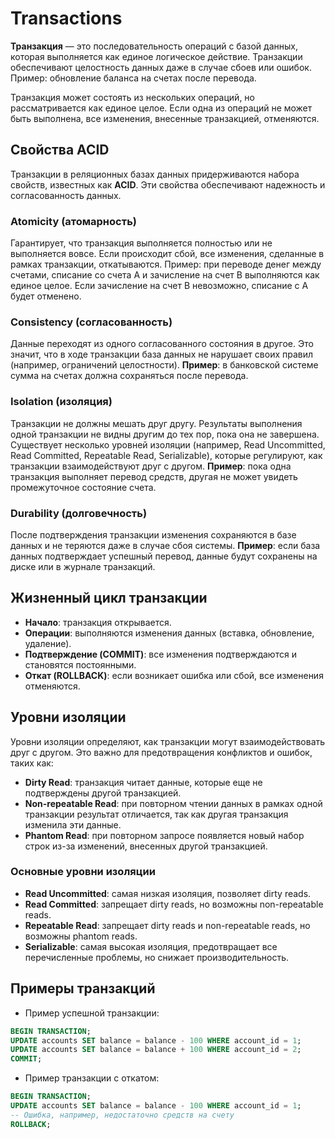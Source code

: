 # Transactions

**Транзакция** — это последовательность операций с базой данных, которая выполняется как единое логическое действие. Транзакции обеспечивают целостность данных даже в случае сбоев или ошибок. Пример: обновление баланса на счетах после перевода.

Транзакция может состоять из нескольких операций, но рассматривается как единое целое. Если одна из операций не может быть выполнена, все изменения, внесенные транзакцией, отменяются.

## Свойства ACID

Транзакции в реляционных базах данных придерживаются набора свойств, известных как **ACID**. Эти свойства обеспечивают надежность и согласованность данных.

### Atomicity (атомарность)

Гарантирует, что транзакция выполняется полностью или не выполняется вовсе.
Если происходит сбой, все изменения, сделанные в рамках транзакции, откатываются.
Пример: при переводе денег между счетами, списание со счета A и зачисление на счет B выполняются как единое целое. Если зачисление на счет B невозможно, списание с A будет отменено.

### Consistency (согласованность)

Данные переходят из одного согласованного состояния в другое. Это значит, что в ходе транзакции база данных не нарушает своих правил (например, ограничений целостности).
**Пример**: в банковской системе сумма на счетах должна сохраняться после перевода.

### Isolation (изоляция)

Транзакции не должны мешать друг другу. Результаты выполнения одной транзакции не видны другим до тех пор, пока она не завершена.
Существует несколько уровней изоляции (например, Read Uncommitted, Read Committed, Repeatable Read, Serializable), которые регулируют, как транзакции взаимодействуют друг с другом.
**Пример**: пока одна транзакция выполняет перевод средств, другая не может увидеть промежуточное состояние счета.

### Durability (долговечность)

После подтверждения транзакции изменения сохраняются в базе данных и не теряются даже в случае сбоя системы.
**Пример**: если база данных подтверждает успешный перевод, данные будут сохранены на диске или в журнале транзакций.

## Жизненный цикл транзакции

* **Начало**: транзакция открывается.
* **Операции**: выполняются изменения данных (вставка, обновление, удаление).
* **Подтверждение (COMMIT)**: все изменения подтверждаются и становятся постоянными.
* **Откат (ROLLBACK)**: если возникает ошибка или сбой, все изменения отменяются.

## Уровни изоляции

Уровни изоляции определяют, как транзакции могут взаимодействовать друг с другом. Это важно для предотвращения конфликтов и ошибок, таких как:

* **Dirty Read**: транзакция читает данные, которые еще не подтверждены другой транзакцией.
* **Non-repeatable Read**: при повторном чтении данных в рамках одной транзакции результат отличается, так как другая транзакция изменила эти данные.
* **Phantom Read**: при повторном запросе появляется новый набор строк из-за изменений, внесенных другой транзакцией.

### Основные уровни изоляции

* **Read Uncommitted**: самая низкая изоляция, позволяет dirty reads.
* **Read Committed**: запрещает dirty reads, но возможны non-repeatable reads.
* **Repeatable Read**: запрещает dirty reads и non-repeatable reads, но возможны phantom reads.
* **Serializable**: самая высокая изоляция, предотвращает все перечисленные проблемы, но снижает производительность.

## Примеры транзакций

* Пример успешной транзакции:

```SQL
BEGIN TRANSACTION;
UPDATE accounts SET balance = balance - 100 WHERE account_id = 1;
UPDATE accounts SET balance = balance + 100 WHERE account_id = 2;
COMMIT;
```

* Пример транзакции с откатом:

```SQL
BEGIN TRANSACTION;
UPDATE accounts SET balance = balance - 100 WHERE account_id = 1;
-- Ошибка, например, недостаточно средств на счету
ROLLBACK;
```
